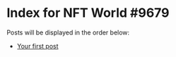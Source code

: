 # Index for NFT World #9679
Posts will be displayed in the order below:

- [Your first post](./001-first.md)

